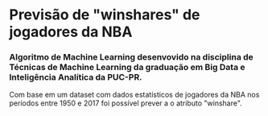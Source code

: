 # Previsão de "winshares" de jogadores da NBA

### Algoritmo de Machine Learning desenvovido na disciplina  de Técnicas de Machine Learning da graduação em Big Data e Inteligência Analítica da PUC-PR.

Com base em um dataset com dados estatísticos de jogadores da NBA nos períodos entre 1950 e 2017 foi possível prever a o atributo "winshare".
